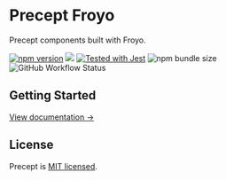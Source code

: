 # Precept Froyo

Precept components built with Froyo.

<p>
    <a href="https://www.npmjs.com/package/precept-froyojs"><img src="https://img.shields.io/npm/v/precept-froyojs.svg?style=flat" alt="npm version"></a>
    <a href="#license"><img src="https://img.shields.io/github/license/sourcerer-io/hall-of-fame.svg"></a>
    <a href="https://github.com/facebook/jest"><img src="https://img.shields.io/badge/tested_with-jest-99424f.svg" alt="Tested with Jest"></a>
    <img alt="npm bundle size" src="https://img.shields.io/bundlephobia/minzip/precept-froyojs">
    <img alt="GitHub Workflow Status" src="https://img.shields.io/github/actions/workflow/status/marksmccann/precept/node.js.yml">
</p>

## Getting Started

[View documentation →](https://marksmccann.github.io/precept/)

## License

Precept is [MIT licensed](./LICENSE).
